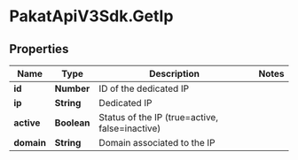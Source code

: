 # PakatApiV3Sdk.GetIp

## Properties
Name | Type | Description | Notes
------------ | ------------- | ------------- | -------------
**id** | **Number** | ID of the dedicated IP | 
**ip** | **String** | Dedicated IP | 
**active** | **Boolean** | Status of the IP (true&#x3D;active, false&#x3D;inactive) | 
**domain** | **String** | Domain associated to the IP | 


